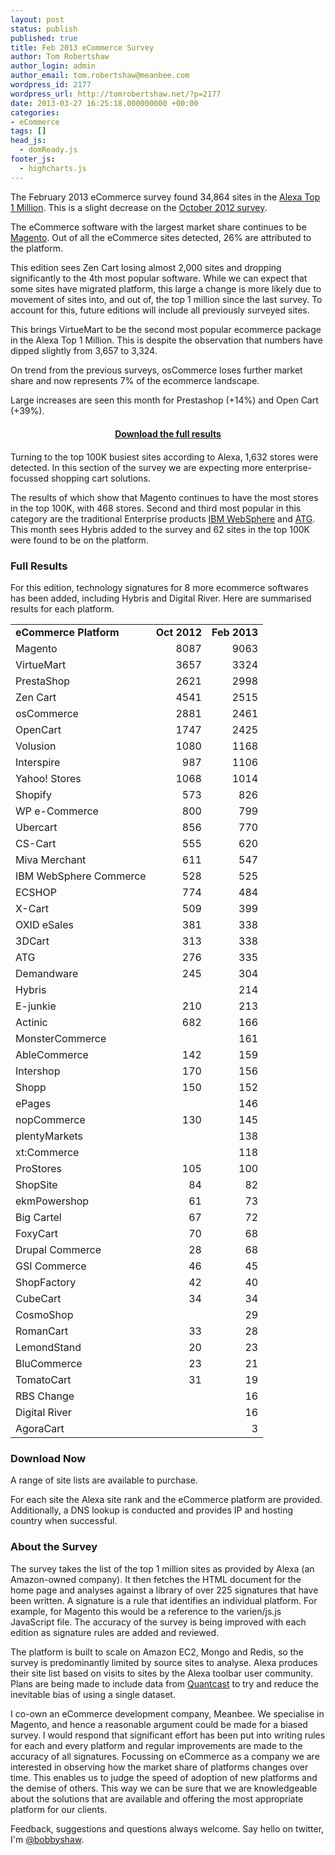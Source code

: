 ```yaml
---
layout: post
status: publish
published: true
title: Feb 2013 eCommerce Survey
author: Tom Robertshaw
author_login: admin
author_email: tom.robertshaw@meanbee.com
wordpress_id: 2177
wordpress_url: http://tomrobertshaw.net/?p=2177
date: 2013-03-27 16:25:18.000000000 +00:00
categories:
- eCommerce
tags: []
head_js:
  - domReady.js
footer_js:
  - highcharts.js
---
```

The February 2013 eCommerce survey found 34,864 sites in the <a href="http://www.alexa.com/topsites">Alexa Top 1 Million</a>. This is a slight decrease on the <a href="http://tomrobertshaw.net/2012/11/october-2012-ecommerce-survey/">October 2012 survey</a>.

The eCommerce software with the largest market share continues to be <a href="http://www.magentocommerce.com">Magento</a>. Out of all the eCommerce sites detected, 26% are attributed to the platform.

This edition sees Zen Cart losing almost 2,000 sites and dropping significantly to the 4th most popular software. While we can expect that some sites have migrated platform, this large a change is more likely due to movement of sites into, and out of, the top 1 million since the last survey. To account for this, future editions will include all previously surveyed sites.

This brings VirtueMart to be the second most popular ecommerce package in the Alexa Top 1 Million. This is despite the observation that numbers have dipped slightly from 3,657 to 3,324.

On trend from the previous surveys, osCommerce loses further market share and now represents 7% of the ecommerce landscape.

Large increases are seen this month for Prestashop (+14%) and Open Cart (+39%).


<div id="mostPopularMillion"></div>

<div style="text-align: center; margin: 20px 0; font-weight: bold;">
    <a href="#download-now">Download the full results</a>
</div>

Turning to the top 100K busiest sites according to Alexa, 1,632 stores were detected. In this section of the survey we are expecting more enterprise-focussed shopping cart solutions.

The results of which show that Magento continues to have the most stores in the top 100K, with 468 stores. Second and third most popular in this category are the traditional Enterprise products <a href="http://www.ibm.com/software/websphere">IBM WebSphere</a> and <a href="http://www.atg.com">ATG</a>. This month sees Hybris added to the survey and 62 sites in the top 100K were found to be on the platform.

<div id="mostPopularHundredThousand"></div>


### Full Results

For this edition, technology signatures for 8 more ecommerce softwares has been added, including Hybris and Digital River. Here are summarised results for each platform.

<table>
<tbody>
<tr>
<td><strong>eCommerce Platform</strong></td>
<td align="right"><strong>Oct 2012</strong></td>
<td align="right"><strong>Feb 2013</strong></td>
</tr>
<tr>
<td>Magento</td>
<td align="right">8087</td>
<td align="right">9063</td>
</tr>
<tr>
<td>VirtueMart</td>
<td align="right">3657</td>
<td align="right">3324</td>
</tr>
<tr>
<td>PrestaShop</td>
<td align="right">2621</td>
<td align="right">2998</td>
</tr>
<tr>
<td>Zen Cart</td>
<td align="right">4541</td>
<td align="right">2515</td>
</tr>
<tr>
<td>osCommerce</td>
<td align="right">2881</td>
<td align="right">2461</td>
</tr>
<tr>
<td>OpenCart</td>
<td align="right">1747</td>
<td align="right">2425</td>
</tr>
<tr>
<td>Volusion</td>
<td align="right">1080</td>
<td align="right">1168</td>
</tr>
<tr>
<td>Interspire</td>
<td align="right">987</td>
<td align="right">1106</td>
</tr>
<tr>
<td>Yahoo! Stores</td>
<td align="right">1068</td>
<td align="right">1014</td>
</tr>
<tr>
<td>Shopify</td>
<td align="right">573</td>
<td align="right">826</td>
</tr>
<tr>
<td>WP e-Commerce</td>
<td align="right">800</td>
<td align="right">799</td>
</tr>
<tr>
<td>Ubercart</td>
<td align="right">856</td>
<td align="right">770</td>
</tr>
<tr>
<td>CS-Cart</td>
<td align="right">555</td>
<td align="right">620</td>
</tr>
<tr>
<td>Miva Merchant</td>
<td align="right">611</td>
<td align="right">547</td>
</tr>
<tr>
<td>IBM WebSphere Commerce</td>
<td align="right">528</td>
<td align="right">525</td>
</tr>
<tr>
<td>ECSHOP</td>
<td align="right">774</td>
<td align="right">484</td>
</tr>
<tr>
<td>X-Cart</td>
<td align="right">509</td>
<td align="right">399</td>
</tr>
<tr>
<td>OXID eSales</td>
<td align="right">381</td>
<td align="right">338</td>
</tr>
<tr>
<td>3DCart</td>
<td align="right">313</td>
<td align="right">338</td>
</tr>
<tr>
<td>ATG</td>
<td align="right">276</td>
<td align="right">335</td>
</tr>
<tr>
<td>Demandware</td>
<td align="right">245</td>
<td align="right">304</td>
</tr>
<tr>
<td>Hybris</td>
<td align="right"></td>
<td align="right">214</td>
</tr>
<tr>
<td>E-junkie</td>
<td align="right">210</td>
<td align="right">213</td>
</tr>
<tr>
<td>Actinic</td>
<td align="right">682</td>
<td align="right">166</td>
</tr>
<tr>
<td>MonsterCommerce</td>
<td align="right"></td>
<td align="right">161</td>
</tr>
<tr>
<td>AbleCommerce</td>
<td align="right">142</td>
<td align="right">159</td>
</tr>
<tr>
<td>Intershop</td>
<td align="right">170</td>
<td align="right">156</td>
</tr>
<tr>
<td>Shopp</td>
<td align="right">150</td>
<td align="right">152</td>
</tr>
<tr>
<td>ePages</td>
<td align="right"></td>
<td align="right">146</td>
</tr>
<tr>
<td>nopCommerce</td>
<td align="right">130</td>
<td align="right">145</td>
</tr>
<tr>
<td>plentyMarkets</td>
<td align="right"></td>
<td align="right">138</td>
</tr>
<tr>
<td>xt:Commerce</td>
<td align="right"></td>
<td align="right">118</td>
</tr>
<tr>
<td>ProStores</td>
<td align="right">105</td>
<td align="right">100</td>

</tr>
<tr>
<td>ShopSite</td>
<td align="right">84</td>
<td align="right">82</td>

</tr>
<tr>
<td>ekmPowershop</td>
<td align="right">61</td>
<td align="right">73</td>

</tr>
<tr>
<td>Big Cartel</td>
<td align="right">67</td>
<td align="right">72</td>

</tr>
<tr>
<td>FoxyCart</td>
<td align="right">70</td>
<td align="right">68</td>

</tr>
<tr>
<td>Drupal Commerce</td>
<td align="right">28</td>
<td align="right">68</td>

</tr>
<tr>
<td>GSI Commerce</td>
<td align="right">46</td>
<td align="right">45</td>

</tr>
<tr>
<td>ShopFactory</td>
<td align="right">42</td>
<td align="right">40</td>

</tr>
<tr>
<td>CubeCart</td>
<td align="right">34</td>
<td align="right">34</td>

</tr>
<tr>
<td>CosmoShop</td>
<td align="right"></td>
<td align="right">29</td>

</tr>
<tr>
<td>RomanCart</td>
<td align="right">33</td>
<td align="right">28</td>

</tr>
<tr>
<td>LemondStand</td>
<td align="right">20</td>
<td align="right">23</td>

</tr>
<tr>
<td>BluCommerce</td>
<td align="right">23</td>
<td align="right">21</td>

</tr>
<tr>
<td>TomatoCart</td>
<td align="right">31</td>
<td align="right">19</td>

</tr>
<tr>
<td>RBS Change</td>
<td align="right"></td>
<td align="right">16</td>

</tr>
<tr>
<td>Digital River</td>
<td align="right"></td>
<td align="right">16</td>

</tr>
<tr>
<td>AgoraCart</td>
<td align="right"></td>
<td align="right">3</td>

</tr>
</tbody>
</table>

<h3 id="download-now">Download Now</h3>

A range of site lists are available to purchase.

<script type="text/javascript">
var me = "me", at = "@", domain = "tomrobertshaw.net";
document.write("<span style='display: block; font-size: larger; font-weight: bold; text-align:center;'><a href=" + "mailto:" + me + at + domain + ">Email me to discuss a site list purchase</a></span>");
</script>

For each site the Alexa site rank and the eCommerce platform are provided. Additionally, a DNS lookup is conducted and provides IP and hosting country when successful.


### About the Survey

The survey takes the list of the top 1 million sites as provided by Alexa (an Amazon-owned company). It then fetches the HTML document for the home page and analyses against a library of over 225 signatures that have been written. A signature is a rule that identifies an individual platform. For example, for Magento this would be a reference to the varien/js.js JavaScript file. The accuracy of the survey is being improved with each edition as signature rules are added and reviewed.

The platform is built to scale on Amazon EC2, Mongo and Redis, so the survey is predominantly limited by source sites to analyse. Alexa produces their site list based on visits to sites by the Alexa toolbar user community. Plans are being made to include data from <a href="http://www.quantcast.com/top-sites-1">Quantcast</a> to try and reduce the inevitable bias of using a single dataset.

I co-own an eCommerce development company, Meanbee. We specialise in Magento, and hence a reasonable argument could be made for a biased survey. I would respond that significant effort has been put into writing rules for each and every platform and regular improvements are made to the accuracy of all signatures. Focussing on eCommerce as a company we are interested in observing how the market share of platforms changes over time. This enables us to judge the speed of adoption of new platforms and the demise of others. This way we can be sure that we are knowledgeable about the solutions that are available and offering the most appropriate platform for our clients.

Feedback, suggestions and questions always welcome. Say hello on twitter, I'm <a href="http://twitter.com/bobbyshaw">@bobbyshaw</a>.

<script type="text/javascript">// <![CDATA[
var chart = [];

domReady.on(function () {

  chart[0] = new Highcharts.Chart({
    chart: {
      backgroundColor: null,
      renderTo: 'mostPopularMillion',
      plotBackgroundColor: null,
      plotBorderWidth: null,
      plotShadow: false,
    },
    title: {
      text: 'Most Popular eCommerce Software (Top 1M Sites), Feb 2013'
    },
    tooltip: {
      formatter: function() {
        return '<b>'+ this.point.name +'</b>: '+ this.percentage.toFixed(1) +' %';
      }
    },
    plotOptions: {
      pie: {
        allowPointSelect: true,
        cursor: 'pointer',
        dataLabels: {
          enabled: true,
          color: '#000000',
          connectorColor: '#000000',
          formatter: function() {
            return '<b>'+ this.point.name +'</b>';
          }
        }
      }
    },
    series: [{
      type: 'pie',
      name: 'eCommerce Market Share',
      data: [
        ['Magento', 9063],
        ['VirtueMart',  3324],
        ['PrestaShop',  2998],
        ['Zen Cart',  2515],
        ['osCommerce',  2461],
        ['OpenCart',  2425],            
        ['Volusion', 1168],
        ['Interspire', 1106],
        ['Yahoo! Stores', 1014],
        ['Shopify',  826],
        ['Others',  7964]
      ]
    }]
  });

  chart[1] = new Highcharts.Chart({
    chart: {
      backgroundColor: null,
      renderTo: 'mostPopularHundredThousand',
      plotBackgroundColor: null,
      plotBorderWidth: null,
      plotShadow: false,
    },
    title: {
      text: 'Most Popular eCommerce Software (Top 100K Sites), Feb 2013'
    },
    tooltip: {
      formatter: function() {
        return '<b>'+ this.point.name +'</b>: '+ this.percentage.toFixed(1) +' %';
      }
    },
    plotOptions: {
      pie: {
        allowPointSelect: true,
        cursor: 'pointer',
        dataLabels: {
          enabled: true,
          color: '#000000',
          connectorColor: '#000000',
          formatter: function() {
            return '<b>'+ this.point.name +'</b>';
          }
        }
      }
    },
    series: [{
      type: 'pie',
      name: 'eCommerce Market Share',
      data: [
        ['Magento',   468],
        ['IBM WebSphere',  186],
        ['ATG',    161],
        ['Demandware',  81],
        ['VirtueMart', 72],
        ['osCommerce',   65],
        ['Hybris', 62],
        ['Open Cart', 52],
        ['Zen Cart',  50],
        ['Yahoo! Stores', 49],
        ['Others',    386]
      ]
    }]
  });

});

// ]]></script>
